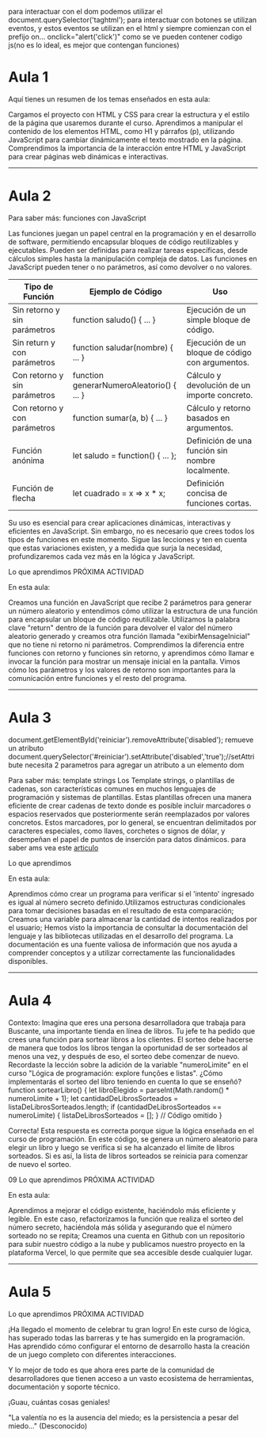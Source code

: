 para interactuar con el dom podemos utilizar el document.querySelector('taghtml');
para interactuar con botones se utilizan eventos, y estos eventos se utilizan en el html y siempre comienzan con el prefijo on...  onclick="alert('click')" como se ve pueden contener codigo js(no es lo ideal, es mejor que contengan funciones)

# __Aula 1__

Aquí tienes un resumen de los temas enseñados en esta aula:

Cargamos el proyecto con HTML y CSS para crear la estructura y el estilo de la página que usaremos durante el curso.
Aprendimos a manipular el contenido de los elementos HTML, como H1 y párrafos (p), utilizando JavaScript para cambiar dinámicamente el texto mostrado en la página.
Comprendimos la importancia de la interacción entre HTML y JavaScript para crear páginas web dinámicas e interactivas.

--------------------------------------------------------------------------------------------------------------------

# __Aula 2__

Para saber más: funciones con JavaScript

Las funciones juegan un papel central en la programación y en el desarrollo de software, permitiendo encapsular bloques de código reutilizables y ejecutables. Pueden ser definidas para realizar tareas específicas, desde cálculos simples hasta la manipulación compleja de datos. Las funciones en JavaScript pueden tener o no parámetros, así como devolver o no valores.

|Tipo de Función	|Ejemplo de Código	|Uso|
|-------------------|-------------------|---|
|Sin retorno y sin parámetros	|function saludo() { ... }	                |Ejecución de un simple bloque de código.           |
|Sin return y con parámetros	|function saludar(nombre) { ... }	        |Ejecución de un bloque de código con argumentos.   |
|Con retorno y sin parámetros	|function generarNumeroAleatorio() { ... }	|Cálculo y devolución de un importe concreto.       |
|Con retorno y con parámetros	|function sumar(a, b) { ... }	            |Cálculo y retorno basados en argumentos.           |
|Función anónima	            |let saludo = function() { ... };	        |Definición de una función sin nombre localmente.   |
|Función de flecha	            |let cuadrado = x => x * x;	                |Definición concisa de funciones cortas.            |

Su uso es esencial para crear aplicaciones dinámicas, interactivas y eficientes en JavaScript. Sin embargo, no es necesario que crees todos los tipos de funciones en este momento. Sigue las lecciones y ten en cuenta que estas variaciones existen, y a medida que surja la necesidad, profundizaremos cada vez más en la lógica y JavaScript.

 Lo que aprendimos
PRÓXIMA ACTIVIDAD

En esta aula:

Creamos una función en JavaScript que recibe 2 parámetros para generar un número aleatorio y entendimos cómo utilizar la estructura de una función para encapsular un bloque de código reutilizable.
Utilizamos la palabra clave "return" dentro de la función para devolver el valor del número aleatorio generado y creamos otra función llamada "exibirMensageInicial" que no tiene ni retorno ni parámetros.
Comprendimos la diferencia entre funciones con retorno y funciones sin retorno, y aprendimos cómo llamar e invocar la función para mostrar un mensaje inicial en la pantalla.
Vimos cómo los parámetros y los valores de retorno son importantes para la comunicación entre funciones y el resto del programa.

--------------------------------------------------------------------------------------------------------------------
# __Aula 3__

document.getElementById('reiniciar').removeAttribute('disabled'); remueve un atributo
document.querySelector('#reiniciar').setAttribute('disabled','true');//setAttribute necesita 2 parametros para agregar un atributo a un elemento dom

Para saber más: template strings
Los Template strings, o plantillas de cadenas, son características comunes en muchos lenguajes de programación y sistemas de plantillas. Estas plantillas ofrecen una manera eficiente de crear cadenas de texto donde es posible incluir marcadores o espacios reservados que posteriormente serán reemplazados por valores concretos. Estos marcadores, por lo general, se encuentran delimitados por caracteres especiales, como llaves, corchetes o signos de dólar, y desempeñan el papel de puntos de inserción para datos dinámicos.
para saber ams vea este [articulo](https://developer.mozilla.org/es/docs/Web/JavaScript/Reference/Template_literals)

Lo que aprendimos

En esta aula:

Aprendimos cómo crear un programa para verificar si el 'intento' ingresado es igual al número secreto definido.Utilizamos estructuras condicionales para tomar decisiones basadas en el resultado de esta comparación;
Creamos una variable para almacenar la cantidad de intentos realizados por el usuario;
Hemos visto la importancia de consultar la documentación del lenguaje y las bibliotecas utilizadas en el desarrollo del programa. La documentación es una fuente valiosa de información que nos ayuda a comprender conceptos y a utilizar correctamente las funcionalidades disponibles.

--------------------------------------------------------------------------------------------------------------------

# __Aula 4__

Contexto: Imagina que eres una persona desarrolladora que trabaja para Buscante, una importante tienda en línea de libros. Tu jefe te ha pedido que crees una función para sortear libros a los clientes. El sorteo debe hacerse de manera que todos los libros tengan la oportunidad de ser sorteados al menos una vez, y después de eso, el sorteo debe comenzar de nuevo. Recordaste la lección sobre la adición de la variable "numeroLimite" en el curso "Lógica de programación: explore funções e listas". ¿Cómo implementarás el sorteo del libro teniendo en cuenta lo que se enseñó?
function sortearLibro() {
    let libroElegido = parseInt(Math.random() * numeroLimite + 1);
    let cantidadDeLibrosSorteados = listaDeLibrosSorteados.length;
    if (cantidadDeLibrosSorteados == numeroLimite) {
        listaDeLibrosSorteados = [];
    }
    // Código omitido
}

Correcta! Esta respuesta es correcta porque sigue la lógica enseñada en el curso de programación. En este código, se genera un número aleatorio para elegir un libro y luego se verifica si se ha alcanzado el límite de libros sorteados. Si es así, la lista de libros sorteados se reinicia para comenzar de nuevo el sorteo.


 09
Lo que aprendimos
PRÓXIMA ACTIVIDAD

En esta aula:

Aprendimos a mejorar el código existente, haciéndolo más eficiente y legible. En este caso, refactorizamos la función que realiza el sorteo del número secreto, haciéndola más sólida y asegurando que el número sorteado no se repita;
Creamos una cuenta en Github con un repositorio para subir nuestro código a la nube y publicamos nuestro proyecto en la plataforma Vercel, lo que permite que sea accesible desde cualquier lugar.


------------------------------------------------------------------------------------------------------------------

# __Aula 5__

Lo que aprendimos
PRÓXIMA ACTIVIDAD

¡Ha llegado el momento de celebrar tu gran logro!
En este curso de lógica, has superado todas las barreras y te has sumergido en la programación. Has aprendido cómo configurar el entorno de desarrollo hasta la creación de un juego completo con diferentes interacciones.

Y lo mejor de todo es que ahora eres parte de la comunidad de desarrolladores que tienen acceso a un vasto ecosistema de herramientas, documentación y soporte técnico.

¡Guau, cuántas cosas geniales!

"La valentía no es la ausencia del miedo; es la persistencia a pesar del miedo…" (Desconocido)


